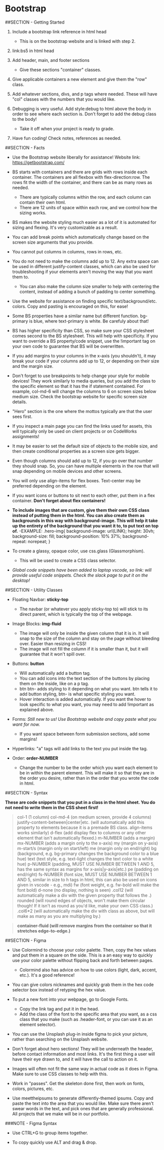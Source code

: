 # Bootstrap

##SECTION - Getting Started

1. Include a bootstrap link reference in html head
    - This is on the bootstrap website and is linked with step 2.

2. link:bs5 in html head

3. Add header, main, and footer sections
    - Give these sections "container" classes.

4. Give applicable containers a new element and give them the "row" class.

5. Add whatever sections, divs, and p tags where needed. These will have "col" classes with the numbers that you would like.

6. Debugging is very useful. Add style:debug to html above the body in order to see where each section is. Don't forget to add the debug class to the body!
    - Take it off when your project is ready to grade.

7. Have fun coding! Check notes, references as needed.



##SECTION - Facts

- Use the Bootstrap website liberally for assistance! Website link: https://getbootstrap.com/

- BS starts with containers and there are grids with rows inside each container. The containers are all flexbox with flex-direction:row. The rows fit the width of the container, and there can be as many rows as needed. 
    - There are typically columns within the row, and each column can contain their own html.
    - There are 12 units of space within each row, and we control how the sizing works.

- BS makes the website styling much easier as a lot of it is automated for sizing and flexing. It's very customizable as a result.

- You can add break points which automatically change based on the screen size arguments that you provide.

- You cannot put columns in columns, rows in rows, etc.

- You do not need to make the columns add up to 12. Any extra space can be used in different justify-content classes, which can also be used for troubleshooting if your elements aren't moving the way that you want them to.
    - You can also make the column size smaller to help with centering the content, instead of adding a bunch of padding to center something.

- Use the website for assistance on finding specific text/background/etc. colors. Copy and pasting is encouraged on this, for ease!

- Some BS properties have a similar name but different function. bg-primary is blue, where text-primary is white. Be carefuly about that!

- BS has higher specificity than CSS, so make sure your CSS stylesheet comes second to the BS stylesheet. This will help with specificity. If you want to override a BS property/code snippet, use the !important tag on your own code to guarantee that BS will be overwritten.

- If you add margins to your columns in the x-axis (you shouldn't), it may break your code if your columns add up to 12, or depending on their size and the margin size.

- Don't forget to use breakpoints to help change your style for mobile devices! They work similarly to media queries, but you add the class to the specific element so that it has the if statement contained. For example, col-md-6 will change the columns to 6 on screen sizes below medium size. Check the bootstrap website for specific screen size details.

- "Hero" section is the one where the mottos typically are that the user sees first.

- If you inspect a main page you can find the links used for assets, this will typically only be used on client projects or on CodeWorks assignments!

- It may be easier to set the default size of objects to the mobile size, and then create conditional properties as a screen size gets bigger.

- Even though columns should add up to 12, if you go over that number they should snap. So, you can have multiple elements in the row that will snap depending on mobile devices and other screens.

- You will only use align-items for flex boxes. Text-center may be preferred depending on the element.

- If you want icons or buttons to sit next to each other, put them in a flex container. **Don't forget about flex containers!**

- **To include images that are custom, give them their own CSS class instead of putting them in the html. You can also create them as backgrounds in this way with background-image. This will help it take up the entirety of the background that you want it to, to put text on top of.**
    -EXAMPLE:
    .hero-img{
        background-image: url(LINK);
        height: 30vh;
        background-size: fill;
        background-position: 10% 37%;
        background-repeat: norepeat;
    }

- To create a glassy, opaque color, use css.glass (Glassmorphism).
    - This will be used to create a CSS class selector.




- _Global code snippets have been added to laptop vscode, so link: will provide useful code snippets. Check the slack page to put it on the desktop!_



##SECTION - Utility Classes

- Floating Navbar: **sticky-top**
    - The navbar (or whatever you apply sticky-top to) will stick to its direct parent, which is typically the top of the webpage.

- Image Blocks: **img-fluid**
    - The image will only be inside the given column that it is in. It will snap to the size of the column and stay on the page without bleeding over. Easier than resizing in CSS!
    - The image will not fill the column if it is smaller than it, but it will guarantee that it won't spill over.

- Buttons: **button** 
    - Will automatically add a button tag.
    - You can add icons into the text section of the buttons by placing them on the inside, like on a p tag. 
    - btn btn- adds styling to it depending on what you want. btn tells it to add button styling, btn- is what specific styling you want.
    - Hover interaction is added automatically. If you want the hover to look specific to what you want, you may need to add !important as explained above.

- Forms: _Still new to us! Use Bootstrap website and copy paste what you want for now._
    - If you want space between form submission sections, add some margins!

- Hyperlinks: "a" tags will add links to the text you put inside the tag.

- Order: **order-NUMBER**
    - Change the number to be the order which you want each element to be in within the parent element. This will make it so that they are in the order you desire, rather than in the order that you wrote the code in html.


##SECTION - Syntax

**These are code snippets that you put in a class in the html sheet. You do not need to write them in the CSS sheet first!**

> col-1 (1 column)
> col-md-4 (on medium screen, provide 4 columns)
> justify-content-between|center|etc. (will automatically add this property to elements because it is a premade BS class. align-items works similarly)
> d-flex (add display flex to columns or any other element that isn't automatically flexed.)
> m-NUMBER (adds a margin)
> mx-NUMBER (adds a margin only to the x-axis)
> my (margin on y-axis)
> m-start/s (margin only on start/left)
> me (margin only on end/right)
> bg (background, e.g. bg-primary changes the background color to a blue hue)
> text (text style, e.g. text-light changes the text color to a white hue)
> p-NUMBER (padding, MUST USE NUMBER BETWEEN 1 AND 5, has the same syntax as margins for x-axis|y-axis|etc.)
> pe (padding on end/right)
> fs-NUMBER (font size, MUST USE NUMBER BETWEEN 1 AND 5, similar in size to h tags in html, this can also be used on icons given in vscode - e.g., mdi)
> fw (font weight, e.g. fw-bold will make the font bold)
> d-none (no display, nothing is seen)
> .col12 (will automatically make a div with the given property that follows the .)
> rounded (will round edges of objects, won't make them circular though! If it isn't as round as you'd like, make your own CSS class.)
> .col6*2 (will automatically make the div with class as above, but will make as many as you are multiplying by.)

> **container-fluid (will remove margins from the container so that it stretches edge-to-edge.)**

##SECTION - Figma

- Use Colormind to choose your color palette. Then, copy the hex values and put them in a square on the side. This is a an easy way to quickly use your color palette without flipping back and forth between pages.
    - Colormind also has advice on how to use colors (light, dark, accent, etc.). It's a good reference!

- You can give colors nicknames and quickly grab them in the hex code selector box instead of retyping the hex value.

- To put a new font into your webpage, go to Google Fonts. 
    - Copy the link tag and put it in the head.
    - Add the class of the font to the specific area that you want, as a css class that you make (such as .header-font, or you can use it as an element selector).

- You can use the Unsplash plug-in inside figma to pick your picture, rather than searching on the Unsplash website.

- Don't forget about hero sections! They will be underneath the header, before contact information and most links. It's the first thing a user will have their eye drawn to, and it will have the call to action on it.

- Images will often not fit the same way in actual code as it does in Figma. Make sure to use CSS classes to help with this.

- Work in "passes". Get the skeleton done first, then work on fonts, colors, pictures, etc.

- Use meettheipsums to generate differently-themed ipsums. Copy and paste the text into the area that you would like. Make sure there aren't swear words in the text, and pick ones that are generally professional. All projects that we make will be in our portfolio.

###NOTE - Figma Syntax

- Use CTRL+G to group items together. 

- To copy quickly use ALT and drag & drop.

